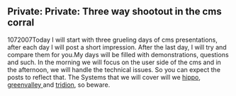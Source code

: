 <article><h1>Private: Private: Three way shootout in the cms corral</h1><time><span class="day">10</span><span class="month">7</span><span class="year">2007</span></time>Today I will start with three grueling days of cms presentations, after each day I will post a short impression. After the last day, I will try and compare them for you.My days will be filled with demonstrations, questions and such. In the morning we will focus on the user side of the cms and in the afternoon, we will handle the technical issues. So you can expect the posts to reflect that. The Systems that we will cover will we <a href="http://www.hippo.nl">hippo</a>, <a href="http://www.greenvalley.nl/index.jsp?objectid=7754">greenvalley </a>and <a href="http://www.tridion.nl/">tridion</a>, so beware.</article>